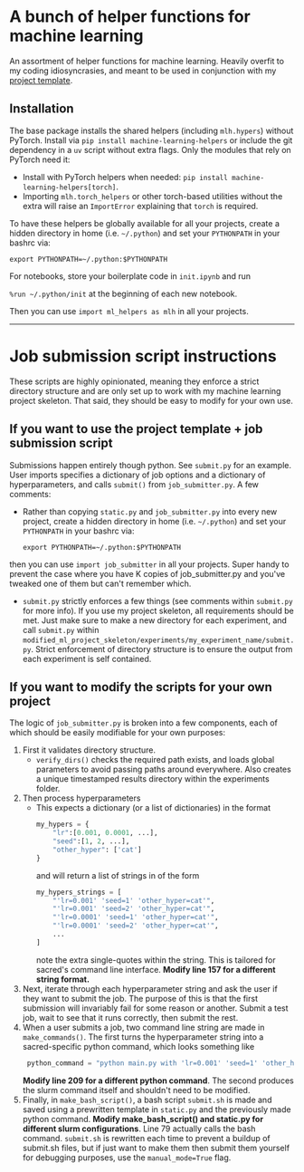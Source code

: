 # A bunch of helper functions for machine learning
An assortment of helper functions for machine learning. Heavily overfit to my coding idiosyncrasies, and meant to be used in conjunction with my [project template](https://github.com/vmasrani/ml_project_skeleton).

## Installation

The base package installs the shared helpers (including `mlh.hypers`) without PyTorch. Install via `pip install machine-learning-helpers` or include the git dependency in a `uv` script without extra flags. Only the modules that rely on PyTorch need it:

- Install with PyTorch helpers when needed: `pip install machine-learning-helpers[torch]`.
- Importing `mlh.torch_helpers` or other torch-based utilities without the extra will raise an `ImportError` explaining that `torch` is required.

To have these helpers be globally available for all your projects, create a hidden directory in home (i.e. `~/.python`) and set your `PYTHONPATH` in your bashrc via:

`export PYTHONPATH=~/.python:$PYTHONPATH`

For notebooks, store your boilerplate code in `init.ipynb` and run

`%run ~/.python/init` at the beginning of each new notebook.

Then you can use `import ml_helpers as mlh` in all your projects.

---

# Job submission script instructions

These scripts are highly opinionated, meaning they enforce a strict directory structure and are only set up to work with my machine learning project skeleton. That said, they should be easy to modify for your own use.

## If you want to use the project template + job submission script

Submissions happen entirely though python. See `submit.py` for an example. User imports specifies a dictionary of job options and a dictionary of hyperparameters, and calls `submit()` from `job_submitter.py`. A few comments:

- Rather than copying `static.py` and `job_submitter.py` into every new project, create a hidden directory in home (i.e. `~/.python`) and set your `PYTHONPATH` in your bashrc via:

  `export PYTHONPATH=~/.python:$PYTHONPATH`

then you can use `import job_submitter` in all your projects. Super handy to prevent the case where you have K copies of job_submitter.py and you've tweaked one of them but can't remember which.

- `submit.py` strictly enforces a few things (see comments within `submit.py` for more info). If you use my project skeleton, all requirements should be met. Just make sure to make a new directory for each experiment, and call `submit.py` within `modified_ml_project_skeleton/experiments/my_experiment_name/submit.py`.  Strict enforcement of directory structure is to ensure the output from each experiment is self contained.


## If you want to modify the scripts for your own project

The logic of `job_submitter.py` is broken into a few components, each of which should be easily modifiable for your own purposes:
1. First it validates directory structure.
   - `verify_dirs()` checks the required path exists, and loads global parameters to avoid passing paths around everywhere. Also creates a unique timestamped results directory within the experiments folder.
2. Then process hyperparameters
   - This expects a dictionary (or a list of dictionaries) in the format
        ```python
        my_hypers = {
            "lr":[0.001, 0.0001, ...],
            "seed":[1, 2, ...],
            "other_hyper": ['cat']
        }
        ```
        and will return a list of strings in of the form
        ```python
        my_hypers_strings = [
            "'lr=0.001' 'seed=1' 'other_hyper=cat'",
            "'lr=0.001' 'seed=2' 'other_hyper=cat'",
            "'lr=0.0001' 'seed=1' 'other_hyper=cat'",
            "'lr=0.0001' 'seed=2' 'other_hyper=cat'",
            ...
        ]
        ```
        note the extra single-quotes within the string. This is tailored for sacred's command line interface. **Modify line 157 for a different string format.**
  3. Next, iterate through each hyperparameter string and ask the user if they want to submit the job. The purpose of this is that the first submission will invariably fail for some reason or another. Submit a test job, wait to see that it runs correctly, then submit the rest.
  4. When a user submits a job, two command line string are made in `make_commands()`. The first turns the hyperparameter string into a sacred-specific python command, which looks something like
       ```python
        python_command = "python main.py with 'lr=0.001' 'seed=1' 'other_hyper=cat' "
        ```
        **Modify line 209 for a different python command**. The second produces the slurm command itself and shouldn't need to be modified.
  5. Finally, in `make_bash_script()`, a bash script `submit.sh` is made and saved using a prewritten template in `static.py` and the previously made python command.  **Modify make_bash_script() and static.py for different slurm configurations**. Line 79 actually calls the bash command. `submit.sh` is rewritten each time to prevent a buildup of submit.sh files, but if just want to make them then submit them yourself for debugging purposes, use the `manual_mode=True` flag.
